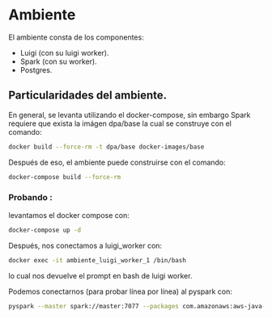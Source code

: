# Ambiente
El ambiente consta de los componentes:
* Luigi (con su luigi worker).
* Spark (con su worker).
* Postgres.

## Particularidades del ambiente.
En general, se levanta utilizando el docker-compose, sin embargo Spark requiere que exista la imágen dpa/base la cual se construye con el comando:
```bash
docker build --force-rm -t dpa/base docker-images/base
```
Después de eso, el ambiente puede construirse con el comando:
```bash
docker-compose build --force-rm
```

### Probando :
levantamos el docker compose con:
```bash
docker-compose up -d
```
Después, nos conectamos a luigi_worker con:
```bash
docker exec -it ambiente_luigi_worker_1 /bin/bash
```
lo cual nos devuelve el prompt en bash de luigi worker.

Podemos conectarnos (para probar línea por línea) al pyspark con:
```bash
pyspark --master spark://master:7077 --packages com.amazonaws:aws-java-sdk-pom:1.10.34,org.apache.hadoop:hadoop-aws:2.6.0
```
